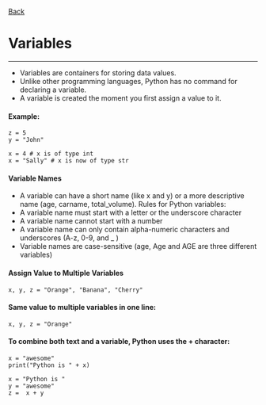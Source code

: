 [Back](/main/basic.md)

# Variables
---

- Variables are containers for storing data values.
- Unlike other programming languages, Python has no command for declaring a variable.
- A variable is created the moment you first assign a value to it.

#### Example:
~~~~
z = 5
y = "John"
~~~~
~~~~
x = 4 # x is of type int
x = "Sally" # x is now of type str
~~~~

#### Variable Names
- A variable can have a short name (like x and y) or a more descriptive name (age, carname, total_volume). Rules for Python variables:
- A variable name must start with a letter or the underscore character
- A variable name cannot start with a number
- A variable name can only contain alpha-numeric characters and underscores (A-z, 0-9, and _ )
- Variable names are case-sensitive (age, Age and AGE are three different variables)

#### Assign Value to Multiple Variables
~~~~
x, y, z = "Orange", "Banana", "Cherry"
~~~~
#### Same value to multiple variables in one line:
~~~~
x, y, z = "Orange"
~~~~
#### To combine both text and a variable, Python uses the + character:
~~~~
x = "awesome"
print("Python is " + x)
~~~~
~~~~
x = "Python is "
y = "awesome"
z =  x + y
~~~~